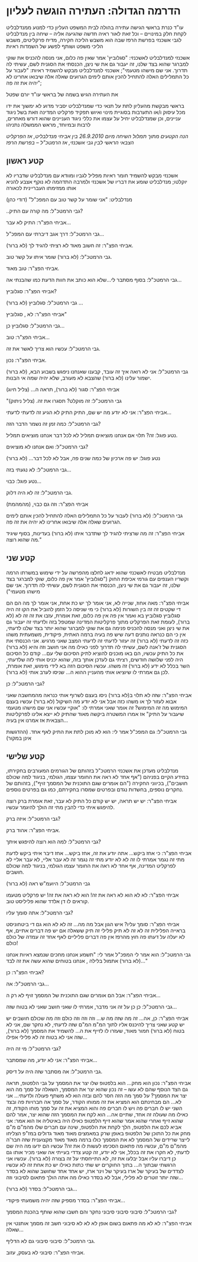 # הדרמה הגדולה: העתירה הוגשה לעליון

עו"ד כנרת בראשי הגישה עתירה בהולה לבית המשפט העליון כדי למנוע ממנדלבליט לקחת חלק במינויים – וכל זאת לאור ראיה חדשה שהגיעה אליה – שיחה בין מנדלבליט לגבי אשכנזי בפרשת הרפז שבה הוא משבש הליכה חקירה, מדיח פרקליטים, משבש הליכי משפט ושותף לפשע של השמדות ראיות

אשכנזי למנדלבליט לאשכנזי: "סגלוביץ' אמר שאין פה כלום, אני מנסה להכניס את שוקי למברגר שהוא בצד שלנו, זה יעבור גם את שי ניצן, הכנסתי את הסגנית לשם, עשיתי לה תדרוך. אני שם מישהו מטעמי"; אשכנזי למנדלבליט מבקש להשמיד ראיות: "לעבור על כל התמלילים האלה להתחיל להכין אותם לימים הגרועים שאלה אלה שיבואו אחרינו לא יהיה את זה פה"; 

את העתירה הגיש בשמה של בראשי עו"ד יורם שפטל

בראשי מבקשת מהעליון לתת על תנאי כדי שמנדלבליט יסביר מדוע לא ימשוך את ידו מכל עיסוק ו/או התערבות בסוגיית מינוי ואיוש תפקיד פרקליט המדינה וזאת בשל ניגוד עניינים, וכן שמנדלבליט יחיל על עצמו את כללי ניגוד העניינים שהוא דורש מאחרים, לרבות ובמיוחד, מראש הממשלה נתניהו

*הנה הקטעים מתוך תמלול השיחה מיום 26.9.2010 בין אביחי מנדלבליט, אז הפרקליט הצבאי הראשי לבין גבי אשכנזי, אז הרמטכ"ל – בפרשת הרפז*

## קטע ראשון
אשכנזי מבקש להשמיד חומר ראיות מפליל לגביו ומוודא עם מנדלבליט שדבריו לא יוקלטו; מנדלבליט שומע את דבריו של אשכנזי ולמרבה התדהמה לא נוקף אצבע להניא אותו ממזימתו העבריינית לכאורה

מנדלבליט: "אני שומר על קשר טוב עם המפכ"ל" (דודי כהן)

..גבי הרמטכ"ל: מה קורה עם התיק?
 
אביחי הפצ"ר: התיק לא עבר...

גבי הרמטכ"ל: דרך אגב דיברתי עם המפכ"ל...

אביחי הפצ"ר: זה חשוב מאוד לא רציתי להגיד לך (לא ברור).

גבי הרמטכ"ל: (לא ברור) שומר איתו על קשר טוב.

אביחי הפצ"ר:  טוב מאוד.

גבי הרמטכ"ל: בסוף מסתבר לי...שלא הוא כותב את חוות הדעת כמו שהבנתי אה...

אביחי הפצ"ר:  סגלוביץ?

גבי הרמטכ"ל: סגלוביץ (לא ברור) ...

אביחי הפצ"ר:  לא , סגלוביץ"

גבי הרמטכ"ל: סגלוביץ כן...

אביחי הפצ"ר:  טוב...

גבי הרמטכ"ל: עכשיו הוא צריך לאשר את זה.

אביחי הפצ"ר:  נכון.

גבי הרמטכ"ל: אני לא רואה איך זה עובד, קבענו שאנחנו ניפגש בשבוע הבא, (לא ברור)
ישמור עלינו (לא ברור) שהצבא לא מעורב, שלא יהיה שמה אי הבנות.

אביחי הפצ"ר:  סגור (לא ברור), תראה ה...
(צליל חיוג)

"גבי הרמטכ"ל: זה מוקלט? תסגרו את זה.
(צליל ניתוק)
 
אביחי הפצ"ר:  אני לא יודע מה יש שם, התיק התיק לא הגיע זה לדעתי לדעתי...
 
גבי הרמטכ"ל:  כמה זמן זה נשמר הדבר הזה?
 
נטע פוגל: זה?  תלוי אם אנחנו מוציאים תמליל לא לכל דבר אנחנו מוציאים תמליל.
 
גבי הרמטכ"ל: ואם אנחנו לא מוציאים?
 
נטע פוגל: יש פה ארכיון של כמה שנים פה, אבל לא לכל דבר... (לא ברור)
 
גבי הרמטכ"ל: לא נגעתי בזה...
 
נטע פוגל: כבוי...
 
גבי הרמטכ"ל: זה לא היה דלוק.
 
אביחי הפצ"ר: וזה גם כבוי, (מהמהמת)
 
גבי הרמטכ"ל: (לא ברור) לעבור על כל התמלילים האלה להתחיל להכין אותם לימים
הגרועים שאלה אלה שיבואו אחרינו לא יהיה את זה פה.
 
אביחי הפצ"ר: זה מה שרציתי להגיד לך שתדבר איתו (לא ברור) בעדינות, בסוף שיגיד
מה שהוא רוצה."
 

## קטע שני

מנדלבליט מבטיח לאשכנזי שהוא ידאג לחלצו מהפרשה על ידי שימוש במשרתו הרמה וקשריו הענפים עם גורמי אכיפת החוק ("סגלוביץ' אמר אין פה כלום, שוקי למברגר בצד שלנו, זה
יעבור גם את שי ניצן, הכנסתי את הסגנית לשם, עשיתי לה תדרוך. אני שם מישהו מטעמי")

אביחי הפצ"ר: מאה אחוז, שנייה לא, אני אומר לך יש כת אחת, אני אומר לך מה הם הם די שקטים זה זה בין השורות (לא ברור) כי מי שניסה כל הזמן להוביל את הקו זה היה סגלוביץ סגלוביץ בא ואמר אין פה אין פה כלום, זאת אומרת, עזבו את זה זה לא (לא ברור), לעומת זאת הפרקליט מתוך פרקליטות המדינה שמטפל בזה ולדעתי זה יעבור גם את שי ניצן ואני מנסה להכניס פנימה גם את שוקי למברגר שהוא יותר בצד שלנו לדעתי, אין כי הם כנראה נותנים דעה שיש פה בעיה ברמה האתית, פיקודית, משמעתית משהו כזה זה לדעתי (לא ברור) זה יעזור לדעתי זה לדעתי המצב שאני מרגיש. אני הכנסתי את הסגנית של ז'אנה לשם, עשיתי לה תדרוך לפני כאילו מה אני חושב וזה והיא (לא ברור) את כל התיק עכשיו, הם באו מוכנים להוציא לתיק הסיכום שלי עם... קודם כל הסיכום היה לפני שלושה חודשים, רציתי גם לעדכן אותך בזה, שהוא יכניס אותי לזה שלדעתי, השר בכלל לא ידע (לא ברור) זה משהו. עכשיו הסיכום הזה בא לידי מימוש, זאת אומרת, לכן גם אמרתי לו שיוציאו אותי מהעניין ההוא ה... שניסו לערב אותי (לא ברור).

גבי הרמטכ"ל: כן?
 
אביחי הפצ"ר: שזה לא תלוי ב(לא ברור) ניסו בעצם לשרוף אותי כנראה מהמחשבה שאני אבוא לעזור לך או משהו כזה אבל אני לא יודע מה השיקול (לא ברור) עכשיו בעצם המימוש מה זה המימוש? זה אומר שאני אמרתי לו: "אוקיי עכשיו אני שם מישהו מטעמי שיעבור על התיק" אז אמרו המשטרה ביקשה מאוד שהתיק לא ייצא אלינו לפרקליטות הצבאית אז אמרנו אין בעיה...
 
גבי הרמטכ"ל: גם המפכ"ל אמר לי: הוא לא מוכן לתת את התיק לאף אחד.
(ההדגשות אינן במקור)

## קטע שלישי

מנדלבליט מעדכן את אשכנזי הרמטכ"ל בזהותם של הגורמים המעורבים בחקירתו, במידע הקיים בפניהם ("אף אחד לא ראה את החומר עצמו, הגולמי, בניגוד למה שכולם חושבים"), בכיווני החקירה ("הם אומרים שגם התוכנית של המסמך זויף"), בזהותם של נחקרים נוספים, בחשדות נגדם ובפרטים שמסרו בחקירתם, כמו גם בפרטים נוספים.

אביחי הפצ"ר: יש יש תראה, יש יש קודם כל התיק לא עבר, זאת אומרת ברק רוצה להיפגש איתי כדי להבין מתי זה הולך להיגמר עכשיו.
 
גבי הרמטכ"ל: איזה ברק?
 
אביחי הפצ"ר: אהוד ברק.
 
גבי הרמטכ"ל: למה הוא רוצה להיפגש איתך?
 
אביחי הפצ"ר: כי אחז ביקש... אתה יודע את זה, אחז ביקש... אחז דיבר איתי ביקש לדעת מתי זה נגמר אמרתי לו זה לא לא יודע מתי זה נגמר זה לא עבר אליי, לא עבר אליי לא לפרקליט המדינה, אף אחד לא ראה את החומר עצמו הגולמי, בניגוד למה שכולם חושבים.
 
גבי הרמטכ"ל: היועמ"ש ראה (לא ברור)
 
אביחי הפצ"ר: לא לא הוא לא ראה את זה! הוא לא ראה את זה! יש פרקליט מטעמו קוראים לו דן אלדד שהוא פליליסט טוב.
 
גבי הרמטכ"ל: אתה סומך עליו?
 
אביחי הפצ"ר: סומך עליו? איש הגון אבל מה מה... זה לא לא הוא גם די ביטחוניסט בראייה הפלילית זה לא זה לא תיק פלילי זה תיק ששאלה אם יש פה דברים אתיים, אף לא יעלה על דעתו פה חוץ מהרפז אין פה דברים פליליים לאף אחד זה עמדה של כולם כולם!
 
גבי הרמטכ"ל: הוא אמר לי המפכ"ל אמר לי: "תשמע אנחנו מחכים שנמצא ראיות אנחנו (לא ברור) אתמול בלילה , אנחנו בטוחים שהוא עשה את זה לבד..."
 
אביחי הפצ"ר: כן?
 
גבי הרמטכ"ל: אה...
 
אביחי הפצ"ר: אבל הם אומרים שגם התוכנית של המסמך זויף לא רק ה...
 
גבי הרמטכ"ל: כן כן על זה אני מדבר, אמרתי לו שאני חושב שאני לא בטוח שזה...
 
אביחי הפצ"ר: כן, אה... זה מה שזה מה ש... וזה וזה וזה כולם וזה מה שכולם חושבים יש יש קטע שאני צריך להיכנס אליו לתוך המ"מ המ"ם שזה לדעתי, לא נחקר שם, אני לא בטוח (לא ברור) חמור מאוד, שעזרו לו לזייף את ה... להשמיד את המסמך (לא ברור), שזה אני לא בטוח זה לא פלילי אפילו...
 
גבי הרמטכ"ל: מי זה היה?
 
אביחי הפצ"ר: אני לא יודע, מה שמסתבר...
 
גבי הרמטכ"ל: אה מסתבר שזה היה על דיסק.
 
אביחי הפצ"ר: נכון הוא מחק... הוא בלפטופ שלו יצר את המסמך על גבי הלפטופ, תראה גם הצד הנוסף שהם לא עשו – זה נכון שהוא יצר את המסמך, השאלה על סמך מה הוא יצר את המסמך? על סמך מה הזה חסר להם ובזה הוא לא משתף פעולה ולדעתי... אני לא... הם מבחינתם הוא המציא את זה ממוחו הקודר, על סמך אה חברויות פה ובצד השני יש לו חברים פה ויש לו חברים פה והוא המציא את זה על סמך מוחו הקודח, זה כאילו מה שעולה זה אחד, שתיים אה... הוא לקח את המסמך הזה שהוא יצר, אמר להם שהוא זייף ואחרי שהוא אמר שהוא זייף הלפטופ כאילו היה באיטליה אז הוא אמר: אני אביא לכם את הלפטופ, הלך לקחת את הלפטופ, שינה עם חברים שלו מהמ"ם מ"ם מחק את כל התוכן של הלפטופ באופן שרק במאמצים מאוד מאוד גדולים במז"פ הצליחו לייצר שרידים של המסמך לא את המסמך כולו ברמה מאוד מאוד מקצוענית  שזה חבר'ה מהמ"ם מ"ם, עכשיו מה פתאום הסכימו לעשות לו את זה? עכשיו הם ידעו מה היה שם לדעתי, לא חקרו את זה בכלל, אני לא יודע, זה קטע צדדי בעייתי אה שאני מכיר אותו גם כן דיברו עליו אבל יבלעו את זה, לא התייחסתי על זה בצורה (לא ברור). עכשיו אני הרגשתי שבתוך ה... בתוך החוקרים יש שתי כתות כאילו יש כת אחת זה לא עכשיו לצדדים של בעיקר של ארז בעיקר של וינר ארז, יש אחד אחד שחושב שהוא לא בסדר שזה יותר זוטרים לא פלילי, אבל לא בסדר כאילו מה אתה הולך פתאום לסיבוני וזה...
 
גבי הרמטכ"ל: בסדר (לא ברור)...
 
אביחי הפצ"ר: בסדר מספיק שזה יהיה משמעתי פיקודי...
 
גבי הרמטכ"ל: סיבוני סיבוני סיבוני נחקר והם חשבו שהוא שותף בהכנת המסמך?
 
אביחי הפצ"ר: לא לא מה פתאום בשום אופן לא לא לא סיבוני חשב זה מסמך אותנטי אין שאלה...
 
גבי הרמטכ"ל: סיבוני סיבוני גם לא הדליף.
 
אביחי הפצ"ר: סיבוני לא בעסק, עזוב.
